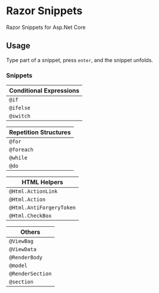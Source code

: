 # Razor Snippets

Razor Snippets for Asp.Net Core

## Usage

Type part of a snippet, press `enter`, and the snippet unfolds.

### Snippets

| Conditional Expressions      | 
| ---------------------------- |
| `@if`                        |
| `@ifelse`                    |
| `@switch`                    |

| Repetition Structures        | 
| ---------------------------- |
| `@for`                       |
| `@foreach`                   | 
| `@while`                     | 
| `@do`                        |

| HTML Helpers                 | 
| ---------------------------- |
| `@Html.ActionLink`           | 
| `@Html.Action`               | 
| `@Html.AntiForgeryToken`     | 
| `@Html.CheckBox`             |

| Others                       | 
| ---------------------------- |
| `@ViewBag`                   | 
| `@ViewData`                  | 
| `@RenderBody`                | 
| `@model`                     |
| `@RenderSection`             |
| `@section`                   |
